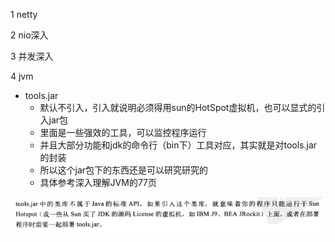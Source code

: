1 netty


2 nio深入



3 并发深入


4 jvm


* tools.jar
    * 默认不引入，引入就说明必须得用sun的HotSpot虚拟机，也可以显式的引入jar包
	* 里面是一些强效的工具，可以监控程序运行
	* 并且大部分功能和jdk的命令行（bin下）工具对应，其实就是对tools.jar的封装
	* 所以这个jar包下的东西还是可以研究研究的
	* 具体参考深入理解JVM的77页
	
![](./img/11111.png)




